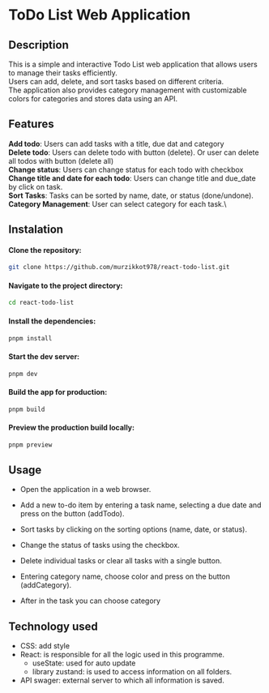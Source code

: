 # ToDo List Web Application

## Description

This is a simple and interactive Todo List web application that allows users to manage their tasks efficiently.\
Users can add, delete, and sort tasks based on different criteria.\
The application also provides category management with customizable colors for categories and stores data using an API.

## Features

**Add todo**: Users can add tasks with a title, due dat and category\
**Delete todo**: Users can delete todo with button (delete). Or user can delete all todos with button (delete all)\
**Change status**: Users can change status for each todo with checkbox\
**Change title and date for each todo**: Users can change title and due_date by click on task.\
**Sort Tasks**: Tasks can be sorted by name, date, or status (done/undone).\
**Category Management**: User can select category for each task.\

## Instalation

#### Clone the repository:

```bash
git clone https://github.com/murzikkot978/react-todo-list.git
```

#### Navigate to the project directory:

```bash
cd react-todo-list
```

#### Install the dependencies:

```bash
pnpm install
```

#### Start the dev server:

```bash
pnpm dev
```

#### Build the app for production:

```bash
pnpm build
```

#### Preview the production build locally:

```bash
pnpm preview
```

## Usage

- Open the application in a web browser.
- Add a new to-do item by entering a task name, selecting a due date and press on the button (addTodo).
- Sort tasks by clicking on the sorting options (name, date, or status).
- Change the status of tasks using the checkbox.
- Delete individual tasks or clear all tasks with a single button.

- Entering category name, choose color and press on the button (addCategory).

- After in the task you can choose category

## Technology used

- CSS: add style
- React: is responsible for all the logic used in this programme.
  - useState: used for auto update
  - library zustand: is used to access information on all folders.
- API swager: external server to which all information is saved.
